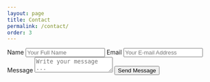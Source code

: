 ```yaml
---
layout: page
title: Contact
permalink: /contact/
order: 3
---
```


<form class='pt3 black-80' action="https://getsimpleform.com/messages?form_api_token=f03e70e81be4a6ba5d7c6b6483ab89a9" method="post">
  <input type='hidden' name='redirect_to' value='http://behicakgun.com/thank-you' />
    <label>Name</label>
    <input type='text' class='ba f6 b--black-20 pa2 mb2 db w-50' name='name' placeholder='Your Full Name' />
    <label>Email</label>
    <input type='email' class='ba f6 b--black-20 pa2 mb2 db w-50' name='email' placeholder='Your E-mail Address' />
    <label>Message</label>
    <textarea class='db f6 border-box hover-black w-100 measure ba b--black-20 pa2 br2 mb2' name='message' placeholder='Write your message ...'></textarea>
    <input class='bn mt3 bg-gray pa2 br2 white hover-bg-green pointer' type='submit' value='Send Message' />
</form>
